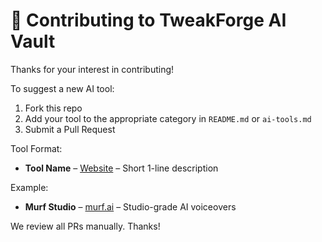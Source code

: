 # 🤝 Contributing to TweakForge AI Vault

Thanks for your interest in contributing!

To suggest a new AI tool:
1. Fork this repo
2. Add your tool to the appropriate category in `README.md` or `ai-tools.md`
3. Submit a Pull Request

Tool Format:
- **Tool Name** – [Website](https://example.com) – Short 1-line description

Example:
- **Murf Studio** – [murf.ai](https://murf.ai) – Studio-grade AI voiceovers

We review all PRs manually. Thanks!
